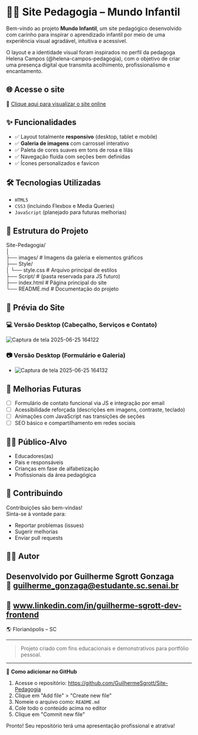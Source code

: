 # 🧒🌼 Site Pedagogia – Mundo Infantil

Bem-vindo ao projeto **Mundo Infantil**, um site pedagógico desenvolvido com carinho para inspirar o aprendizado infantil por meio de uma experiência visual agradável, intuitiva e acessível.

O layout e a identidade visual foram inspirados no perfil da pedagoga Helena Campos (@helena-campos-pedagogia), com o objetivo de criar uma presença digital que transmita acolhimento, profissionalismo e encantamento.

## 🌐 Acesse o site

🔗 [Clique aqui para visualizar o site online](https://guilhermesgrott.github.io/Site-Pedagogia/)

## ✨ Funcionalidades

- ✅ Layout totalmente **responsivo** (desktop, tablet e mobile)
- ✅ **Galeria de imagens** com carrossel interativo
- ✅ Paleta de cores suaves em tons de rosa e lilás
- ✅ Navegação fluida com seções bem definidas
- ✅ Ícones personalizados e favicon

## 🛠️ Tecnologias Utilizadas

- `HTML5`
- `CSS3` (incluindo Flexbox e Media Queries)
- `JavaScript` (planejado para futuras melhorias)


## 📁 Estrutura do Projeto

Site-Pedagogia/  
│  
├── images/ # Imagens da galeria e elementos gráficos  
├── Style/  
│   └── style.css # Arquivo principal de estilos  
├── Script/ # (pasta reservada para JS futuro)  
├── index.html # Página principal do site  
└── README.md # Documentação do projeto

## 📸 Prévia do Site

### 💻 Versão Desktop (Cabeçalho, Serviços e Contato)

![Captura de tela 2025-06-25 164122](https://github.com/user-attachments/assets/a984d5d8-18e2-488d-994a-532b2500d975)

### 📷 Versão Desktop (Formulário e Galeria)

- ![Captura de tela 2025-06-25 164132](https://github.com/user-attachments/assets/de6fec23-faa2-4caf-8654-5067358467cb)


## 🧠 Melhorias Futuras

- [ ] Formulário de contato funcional via JS e integração por email  
- [ ] Acessibilidade reforçada (descrições em imagens, contraste, teclado)  
- [ ] Animações com JavaScript nas transições de seções  
- [ ] SEO básico e compartilhamento em redes sociais

## 🙋‍♀️ Público-Alvo

- Educadores(as)  
- Pais e responsáveis  
- Crianças em fase de alfabetização  
- Profissionais da área pedagógica

## 🤝 Contribuindo

Contribuições são bem-vindas!  
Sinta-se à vontade para:  

- Reportar problemas (issues)  
- Sugerir melhorias  
- Enviar pull requests

## 👨‍💻 Autor

Desenvolvido por **Guilherme Sgrott Gonzaga**  
📧 guilherme_gonzaga@estudante.sc.senai.br
-
🔗 www.linkedin.com/in/guilherme-sgrott-dev-frontend
-
🌎 Florianópolis – SC

---

> Projeto criado com fins educacionais e demonstrativos para portfólio pessoal.

---

🚀 **Como adicionar no GitHub**  
1. Acesse o repositório: https://github.com/GuilhermeSgrott/Site-Pedagogia  
2. Clique em "Add file" > "Create new file"  
3. Nomeie o arquivo como: `README.md`  
4. Cole todo o conteúdo acima no editor  
5. Clique em "Commit new file"  

Pronto! Seu repositório terá uma apresentação profissional e atrativa!  
